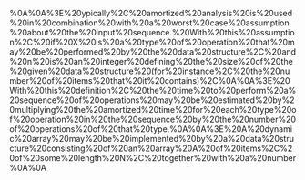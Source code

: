 %0A%0A%3E%20ypically%2C%20amortized%20analysis%20is%20used%20in%20combination%20with%20a%20worst%20case%20assumption%20about%20the%20input%20sequence.%20With%20this%20assumption%2C%20if%20X%20is%20a%20type%20of%20operation%20that%20may%20be%20performed%20by%20the%20data%20structure%2C%20and%20n%20is%20an%20integer%20defining%20the%20size%20of%20the%20given%20data%20structure%20(for%20instance%2C%20the%20number%20of%20items%20that%20it%20contains)%2C%0A%0A%3E%20With%20this%20definition%2C%20the%20time%20to%20perform%20a%20sequence%20of%20operations%20may%20be%20estimated%20by%20multiplying%20the%20amortized%20time%20for%20each%20type%20of%20operation%20in%20the%20sequence%20by%20the%20number%20of%20operations%20of%20that%20type.%0A%0A%3E%20A%20dynamic%20array%20may%20be%20implemented%20by%20a%20data%20structure%20consisting%20of%20an%20array%20A%20of%20items%2C%20of%20some%20length%20N%2C%20together%20with%20a%20number%0A%0A